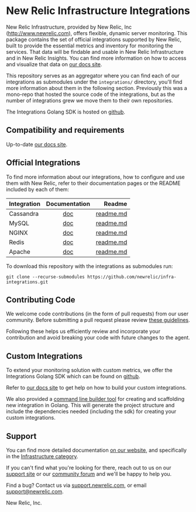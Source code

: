 # New Relic Infrastructure Integrations

New Relic Infrastructure, provided by New Relic, Inc (http://www.newrelic.com),
offers flexible, dynamic server monitoring. This package contains the set of
official integrations supported by New Relic, built to provide the essential
metrics and inventory for monitoring the services. That data will be findable and
usable in New Relic Infrastructure and in New Relic Insights. You can find more
information on how to access and visualize that data on [our docs site](https://docs.newrelic.com/docs/find-use-infrastructure-integration-data).

This repository serves as an aggregator where you can find each of our
integrations as submodules under the `integrations/` directory, you'll find
more information about them in the following section. Previously this was a
mono-repo that hosted the source code of the integrations, but as the number of
integrations grew we move them to their own repositories.

The Integrations Golang SDK is hosted on [github](https://github.com/newrelic/infra-integrations-sdk).

## Compatibility and requirements

Up-to-date [our docs site](https://docs.newrelic.com/docs/compatibility-requirements-infrastructure-integration-sdk).

## Official Integrations

To find more information about our integrations, how to configure and use them
with New Relic, refer to their documentation pages or the README included by
each of them:

| Integration 	| Documentation 																		| Readme  |
| ------------- |:-------------:																		| -----:|
| Cassandra 	| [doc](https://docs.newrelic.com/docs/cassandra-integration-new-relic-infrastructure) 	| [readme.md](https://github.com/newrelic/nri-cassandra/README.md) |
| MySQL 		| [doc](https://docs.newrelic.com/docs/mysql-integration-new-relic-infrastructure) 		| [readme.md](https://github.com/newrelic/nri-mysql/README.md) |
| NGINX 		| [doc](https://docs.newrelic.com/docs/nginx-integration-new-relic-infrastructure) 		| [readme.md](https://github.com/newrelic/nri-nginx/README.md) |
| Redis 		| [doc](https://docs.newrelic.com/docs/redis-integration-new-relic-infrastructure) 		| [readme.md](https://github.com/newrelic/nri-redis/README.md) |
| Apache 		| [doc](https://docs.newrelic.com/docs/apache-integration-new-relic-infrastructure) 	| [readme.md](https://github.com/newrelic/nri-apache/README.md) |

To download this repository with the integrations as submodules run:

```
git clone --recurse-submodules https://github.com/newrelic/infra-integrations.git
```

## Contributing Code

We welcome code contributions (in the form of pull requests) from our user
community. Before submitting a pull request please review [these guidelines](https://github.com/newrelic/infra-integrations/blob/master/CONTRIBUTING.md).

Following these helps us efficiently review and incorporate your contribution
and avoid breaking your code with future changes to the agent.

## Custom Integrations

To extend your monitoring solution with custom metrics, we offer the Integrations
Golang SDK which can be found on [github](https://github.com/newrelic/infra-integrations-sdk).

Refer to [our docs site](https://docs.newrelic.com/docs/infrastructure/integrations-sdk/get-started/intro-infrastructure-integrations-sdk)
to get help on how to build your custom integrations.

We also provided a [command line builder tool](https://github.com/newrelic/nr-integrations-builder)
for creating and scaffolding new integration in Golang. This will generate the
project structure and include the dependencies needed (including the
sdk) for creating your custom integrations.

## Support

You can find more detailed documentation [on our website](http://newrelic.com/docs),
and specifically in the [Infrastructure category](https://docs.newrelic.com/docs/infrastructure).

If you can't find what you're looking for there, reach out to us on our [support
site](http://support.newrelic.com/) or our [community forum](http://forum.newrelic.com)
and we'll be happy to help you.

Find a bug? Contact us via [support.newrelic.com](http://support.newrelic.com/),
or email support@newrelic.com.

New Relic, Inc.
